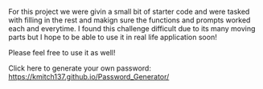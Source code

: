 For this project we were givin a small bit of starter code and were tasked with filling in the rest and makign sure the functions and prompts worked each and everytime. I found this challenge difficult due to its many moving parts but I hope to be able to use it in real life application soon! 

Please feel free to use it as well!

Click here to generate your own password:   https://kmitch137.github.io/Password_Generator/


